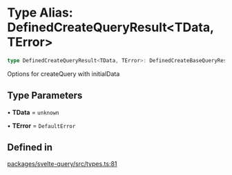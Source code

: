 # Type Alias: DefinedCreateQueryResult\<TData, TError\>

```ts
type DefinedCreateQueryResult<TData, TError>: DefinedCreateBaseQueryResult<TData, TError>;
```

Options for createQuery with initialData

## Type Parameters

• **TData** = `unknown`

• **TError** = `DefaultError`

## Defined in

[packages/svelte-query/src/types.ts:81](https://github.com/TanStack/query/blob/81ca3332486f7b98502d4f5ea50588d88a80f59b/packages/svelte-query/src/types.ts#L81)
